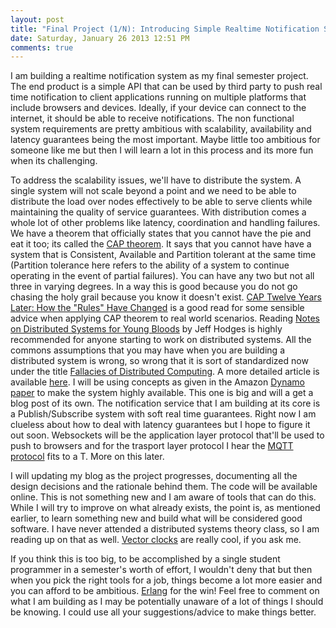 ```yaml
---
layout: post
title: "Final Project (1/N): Introducing Simple Realtime Notification Service"
date: Saturday, January 26 2013 12:51 PM
comments: true
---
```


I am building a realtime notification system as my final semester project. The end product is a simple API that can be used by third party to push real time notification to client applications running on multiple platforms that include browsers and devices. Ideally, if your device can connect to the internet, it should be able to receive notifications. The non functional system requirements are pretty ambitious with scalability, availability and latency guarantees being the most important. Maybe little too ambitious for someone like me but then I will learn a lot in this process and its more fun when its challenging.

To address the scalability issues, we'll have to distribute the system. A single system will not scale beyond a point and we need to be able to distribute the load over nodes effectively to be able to serve clients while maintaining the quality of service guarantees. With distribution comes a whole lot of other problems like latency, coordination and handling failures. We have a theorem that officially states that you cannot have the pie and eat it too; its called the [CAP theorem](http://en.wikipedia.org/wiki/CAP_theorem). It says that you cannot have have a system that is Consistent, Available and Partition tolerant at the same time (Partition tolerance here refers to the ability of a system to continue operating in the event of partial failures). You can have any two but not all three in varying degrees. In a way this is good because you do not go chasing the holy grail because you know it doesn't exist. [CAP Twelve Years Later: How the "Rules" Have Changed](http://www.infoq.com/articles/cap-twelve-years-later-how-the-rules-have-changed) is a good read for some sensible advice when applying CAP theorem to real world scenarios. Reading [Notes on Distributed Systems for Young Bloods](http://www.somethingsimilar.com/2013/01/14/notes-on-distributed-systems-for-young-bloods/) by Jeff Hodges is highly recommended for anyone starting to work on distributed systems. All the commons assumptions that you may have when you are building a distributed system is wrong, so wrong that it is sort of standardized now under the title [Fallacies of Distributed Computing](http://en.wikipedia.org/wiki/Fallacies_of_Distributed_Computing). A more detailed article is available [here](http://www.rgoarchitects.com/Files/fallacies.pdf). I will be using concepts as given in the Amazon [Dynamo paper](http://www.read.seas.harvard.edu/~kohler/class/cs239-w08/decandia07dynamo.pdf) to make the system highly available. This one is big and will a get a blog post of its own. The notification service that I am building at its core is a Publish/Subscribe system with soft real time guarantees. Right now I am clueless about how to deal with latency guarantees but I hope to figure it out soon. Websockets will be the application layer protocol that'll be used to push to browsers and for the trasport layer protocol I hear the [MQTT protocol](http://en.wikipedia.org/wiki/MQ_Telemetry_Transport) fits to a T. More on this later.

I will updating my blog as the project progresses, documenting all the design decisions and the rationale behind them. The code will be available online. This is not something new and I am aware of tools that can do this. While I will try to improve on what already exists, the point is, as mentioned earlier, to learn something new and build what will be considered good software. I have never attended a distributed systems theory class, so I am reading up on that as well. [Vector clocks](http://en.wikipedia.org/wiki/Vector_clock) are really cool, if you ask me.

If you think this is too big, to be accomplished by a single student programmer in a semester's worth of effort, I wouldn't deny that but then when you pick the right tools for a job, things become a lot more easier and you can afford to be ambitious. [Erlang](http://erlang.org/) for the win! Feel free to comment on what I am building as I may be potentially unaware of a lot of things I should be knowing. I could use all your suggestions/advice to make things better.
